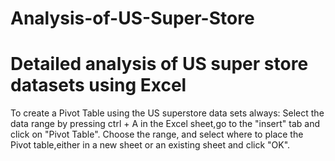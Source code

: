 # Analysis-of-US-Super-Store
# Detailed analysis of US super store datasets using Excel

To create a Pivot Table using the US superstore data sets always:
Select the data range by pressing ctrl + A in the Excel sheet,go to the "insert" tab and click on "Pivot Table". Choose the range, and select where to place the Pivot table,either in a new sheet or an existing sheet and click "OK".


